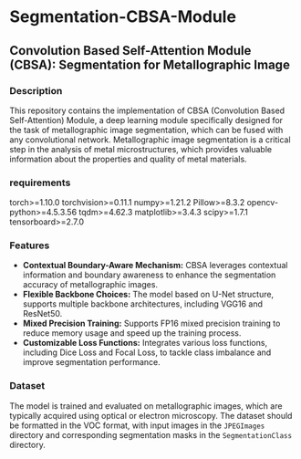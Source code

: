 # Segmentation-CBSA-Module

## Convolution Based Self-Attention Module (CBSA): Segmentation for Metallographic Image 

### Description

This repository contains the implementation of CBSA (Convolution Based Self-Attention) Module, a deep learning module specifically designed for the task of metallographic image segmentation, which can be fused with any convolutional network. Metallographic image segmentation is a critical step in the analysis of metal microstructures, which provides valuable information about the properties and quality of metal materials.

### requirements

torch>=1.10.0
torchvision>=0.11.1
numpy>=1.21.2
Pillow>=8.3.2
opencv-python>=4.5.3.56
tqdm>=4.62.3
matplotlib>=3.4.3
scipy>=1.7.1
tensorboard>=2.7.0

### Features

- **Contextual Boundary-Aware Mechanism:** CBSA leverages contextual information and boundary awareness to enhance the segmentation accuracy of metallographic images.
- **Flexible Backbone Choices:** The model based on U-Net structure,  supports multiple backbone architectures, including VGG16 and ResNet50.
- **Mixed Precision Training:** Supports FP16 mixed precision training to reduce memory usage and speed up the training process.
- **Customizable Loss Functions:** Integrates various loss functions, including Dice Loss and Focal Loss, to tackle class imbalance and improve segmentation performance.

### Dataset

The model is trained and evaluated on metallographic images, which are typically acquired using optical or electron microscopy. The dataset should be formatted in the VOC format, with input images in the `JPEGImages` directory and corresponding segmentation masks in the `SegmentationClass` directory.
